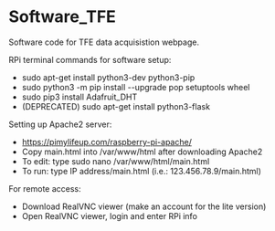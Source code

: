 # Software_TFE
Software code for TFE data acquisistion webpage.

RPi terminal commands for software setup:
- sudo apt-get install python3-dev python3-pip
- sudo python3 -m pip install --upgrade pop setuptools wheel
- sudo pip3 install Adafruit_DHT
- (DEPRECATED) sudo apt-get install python3-flask 

Setting up Apache2 server:
- https://pimylifeup.com/raspberry-pi-apache/
- Copy main.html into /var/www/html after downloading Apache2
- To edit: type sudo nano /var/www/html/main.html
- To run: type IP address/main.html (i.e.: 123.456.78.9/main.html)

For remote access:
- Download RealVNC viewer (make an account for the lite version)
- Open RealVNC viewer, login and enter RPi info
